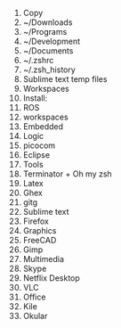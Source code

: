 1. Copy
  1. ~/Downloads
  2. ~/Programs
  3. ~/Development
  4. ~/Documents
  5. ~/.zshrc
  6. ~/.zsh_history
  7. Sublime text temp files
  8. Workspaces
2. Install:
  1. ROS
  2. workspaces
3. Embedded
  1. Logic
  2. picocom
  3. Eclipse
4. Tools
  1. Terminator + Oh my zsh
  2. Latex
  3. Ghex
  4. gitg
  5. Sublime text
  6. Firefox
5. Graphics
  1. FreeCAD
  2. Gimp
6. Multimedia
  1. Skype
  2. Netflix Desktop
  3. VLC
7. Office
  1. Kile
  2. Okular